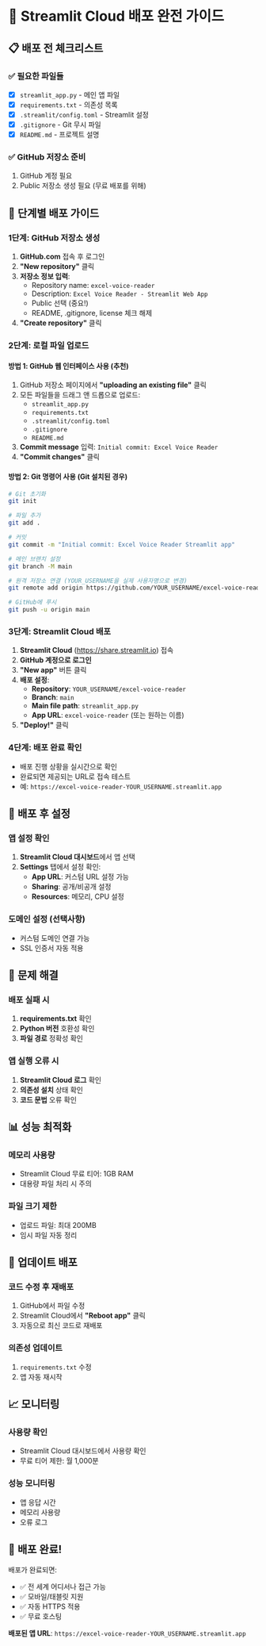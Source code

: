 # 🚀 Streamlit Cloud 배포 완전 가이드

## 📋 **배포 전 체크리스트**

### ✅ **필요한 파일들**
- [x] `streamlit_app.py` - 메인 앱 파일
- [x] `requirements.txt` - 의존성 목록
- [x] `.streamlit/config.toml` - Streamlit 설정
- [x] `.gitignore` - Git 무시 파일
- [x] `README.md` - 프로젝트 설명

### ✅ **GitHub 저장소 준비**
1. GitHub 계정 필요
2. Public 저장소 생성 필요 (무료 배포를 위해)

## 🎯 **단계별 배포 가이드**

### **1단계: GitHub 저장소 생성**

1. **GitHub.com** 접속 후 로그인
2. **"New repository"** 클릭
3. **저장소 정보 입력**:
   - Repository name: `excel-voice-reader`
   - Description: `Excel Voice Reader - Streamlit Web App`
   - Public 선택 (중요!)
   - README, .gitignore, license 체크 해제
4. **"Create repository"** 클릭

### **2단계: 로컬 파일 업로드**

#### **방법 1: GitHub 웹 인터페이스 사용 (추천)**
1. GitHub 저장소 페이지에서 **"uploading an existing file"** 클릭
2. 모든 파일들을 드래그 앤 드롭으로 업로드:
   - `streamlit_app.py`
   - `requirements.txt`
   - `.streamlit/config.toml`
   - `.gitignore`
   - `README.md`
3. **Commit message** 입력: `Initial commit: Excel Voice Reader`
4. **"Commit changes"** 클릭

#### **방법 2: Git 명령어 사용 (Git 설치된 경우)**
```bash
# Git 초기화
git init

# 파일 추가
git add .

# 커밋
git commit -m "Initial commit: Excel Voice Reader Streamlit app"

# 메인 브랜치 설정
git branch -M main

# 원격 저장소 연결 (YOUR_USERNAME을 실제 사용자명으로 변경)
git remote add origin https://github.com/YOUR_USERNAME/excel-voice-reader.git

# GitHub에 푸시
git push -u origin main
```

### **3단계: Streamlit Cloud 배포**

1. **Streamlit Cloud** (https://share.streamlit.io) 접속
2. **GitHub 계정으로 로그인**
3. **"New app"** 버튼 클릭
4. **배포 설정**:
   - **Repository**: `YOUR_USERNAME/excel-voice-reader`
   - **Branch**: `main`
   - **Main file path**: `streamlit_app.py`
   - **App URL**: `excel-voice-reader` (또는 원하는 이름)
5. **"Deploy!"** 클릭

### **4단계: 배포 완료 확인**

- 배포 진행 상황을 실시간으로 확인
- 완료되면 제공되는 URL로 접속 테스트
- 예: `https://excel-voice-reader-YOUR_USERNAME.streamlit.app`

## 🔧 **배포 후 설정**

### **앱 설정 확인**
1. **Streamlit Cloud 대시보드**에서 앱 선택
2. **Settings** 탭에서 설정 확인:
   - **App URL**: 커스텀 URL 설정 가능
   - **Sharing**: 공개/비공개 설정
   - **Resources**: 메모리, CPU 설정

### **도메인 설정 (선택사항)**
- 커스텀 도메인 연결 가능
- SSL 인증서 자동 적용

## 🐛 **문제 해결**

### **배포 실패 시**
1. **requirements.txt** 확인
2. **Python 버전** 호환성 확인
3. **파일 경로** 정확성 확인

### **앱 실행 오류 시**
1. **Streamlit Cloud 로그** 확인
2. **의존성 설치** 상태 확인
3. **코드 문법** 오류 확인

## 📊 **성능 최적화**

### **메모리 사용량**
- Streamlit Cloud 무료 티어: 1GB RAM
- 대용량 파일 처리 시 주의

### **파일 크기 제한**
- 업로드 파일: 최대 200MB
- 임시 파일 자동 정리

## 🔄 **업데이트 배포**

### **코드 수정 후 재배포**
1. GitHub에서 파일 수정
2. Streamlit Cloud에서 **"Reboot app"** 클릭
3. 자동으로 최신 코드로 재배포

### **의존성 업데이트**
1. `requirements.txt` 수정
2. 앱 자동 재시작

## 📈 **모니터링**

### **사용량 확인**
- Streamlit Cloud 대시보드에서 사용량 확인
- 무료 티어 제한: 월 1,000분

### **성능 모니터링**
- 앱 응답 시간
- 메모리 사용량
- 오류 로그

## 🎉 **배포 완료!**

배포가 완료되면:
- ✅ 전 세계 어디서나 접근 가능
- ✅ 모바일/태블릿 지원
- ✅ 자동 HTTPS 적용
- ✅ 무료 호스팅

**배포된 앱 URL**: `https://excel-voice-reader-YOUR_USERNAME.streamlit.app`
